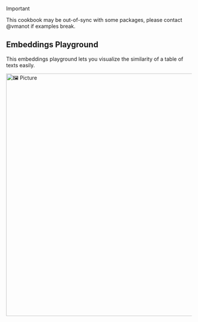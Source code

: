> [!IMPORTANT]
> This cookbook may be out-of-sync with some packages, please contact @vmanot if examples break.

## Embeddings Playground

This embeddings playground lets you visualize the similarity of a table of texts easily.

<img width="658" alt="🖼  Picture" src="https://github.com/PreternaturalAI/Cookbook/assets/5306992/66673fd3-b242-4269-9ba2-0f4968154269">
